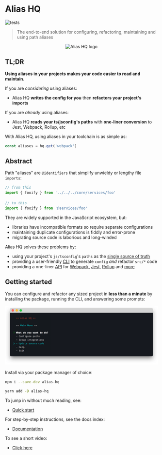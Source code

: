 # Alias HQ 

![tests](https://github.com/davestewart/alias-hq/workflows/tests/badge.svg)

> The end-to-end solution for configuring, refactoring, maintaining and using path aliases

<p align="center">
  <img src="https://raw.githubusercontent.com/davestewart/alias-hq/master/docs/assets/logo.png" alt="Alias HQ logo">
</p>

## TL;DR

**Using aliases in your projects makes your code easier to read and maintain.**

If you are *considering* using aliases:

- Alias HQ **writes the config for you** then **refactors your project's imports** 

If you are *already* using aliases:

- Alias HQ **reads your ts/jsconfig's paths** with **one-liner conversion** to Jest, Webpack, Rollup, etc

With Alias HQ, using aliases in your toolchain is as simple as:

```js
const aliases = hq.get('webpack')
```

## Abstract

Path "aliases" are `@identifiers` that simplify unwieldy or lengthy file `imports`:

```js
// from this
import { fooify } from '../../../core/services/foo' 

// to this
import { fooify } from '@services/foo' 
```

They are widely supported in the JavaScript ecosystem, but:

- libraries have incompatible formats so require separate configurations  
- maintaining duplicate configurations is fiddly and error-prone 
- migrating source code is laborious and long-winded

Alias HQ solves these problems by:

- using your project's `js/tsconfig`'s `paths` as the [single source of truth](docs/quick-start.md)
- providing a user-friendly [CLI](docs/cli/cli.md) to generate `config` *and* refactor `src/*` code
- providing a one-liner [API](docs//api.md) for [Webpack](docs/integrations.md#webpack), [Jest](docs/integrations.md#jest), [Rollup](docs/integrations.md#rollup) and [more](docs/plugins.md)

## Getting started

You can configure and refactor any sized project in **less than a minute** by installing the package, running the CLI, and answering some prompts:

![cli](docs/assets/cli-preview.png)

Install via your package manager of choice:

```bash
npm i --save-dev alias-hq
```

```bash
yarn add -D alias-hq
```

To jump in without much reading, see:

- [Quick start](docs/quick-start.md)

For step-by-step instructions, see the docs index:

- [Documentation](docs/README.md)

To see a short video:

- [Click here](https://twitter.com/i/status/1298592287266611205)


